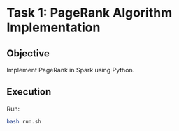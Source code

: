 # Task 1: PageRank Algorithm Implementation

## **Objective**
Implement PageRank in Spark using Python.

## **Execution**
Run:
```bash
bash run.sh
